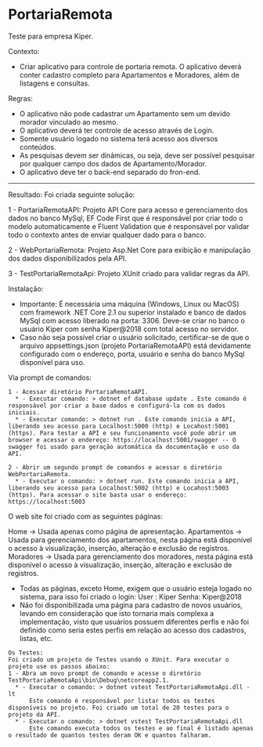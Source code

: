 # PortariaRemota

Teste para empresa Kiper.

Contexto:
 * Criar aplicativo para controle de portaria remota. O aplicativo deverá conter cadastro completo para Apartamentos e Moradores, além de listagens e consultas.

Regras:
 * O aplicativo não pode cadastrar um Apartamento sem um devido morador vinculado ao mesmo.
 * O aplicativo deverá ter controle de acesso através de Login.
 * Somente usuário logado no sistema terá acesso aos diversos conteúdos.
 * As pesquisas devem ser dinâmicas, ou seja, deve ser possível pesquisar por qualquer campo dos dados de Apartamento/Morador.
 * O aplicativo deve ter o back-end separado do fron-end.

------------------------------------------------------------------------------------------------------------------------------------

Resultado:
Foi criada seguinte solução:

1 - PortariaRemotaAPI: Projeto API Core para acesso e gerenciamento dos dados no banco MySql, EF Code First que é responsável por criar todo o modelo automaticamente e Fluent Validation que é responsável por validar todo o contexto antes de enviar qualquer dado para o banco.

2 - WebPortariaRemota: Projeto Asp.Net Core para exibição e manipulação dos dados disponibilizados pela API.

3 - TestPortariaRemotaApi: Projeto XUnit criado para validar regras da API.

Instalação:
 * Importante: É necessária uma máquina (Windows, Linux ou MacOS) com framework .NET Core 2.1 ou superior instalado e banco de dados MySql com acesso liberado na porta: 3306. Deve-se criar no banco o usuário Kiper com senha Kiper@2018 com total acesso no servidor.
 * Caso não seja possível criar o usuário solicitado, certificar-se de que o arquivo appsettings.json (projeto PortariaRemotaAPI) está devidamente configurado com o endereço, porta, usuário e senha do banco MySql disponível para uso.

  Via prompt de comandos:
  
    1 - Acessar diretório PortariaRemotaAPI.
      * - Executar comando: > dotnet ef database update . Este comando é responsável por criar a base dados e configurá-la com os dados iniciais.
      * - Executar comando: > dotnet run . Este comando inicia a API, liberando seu acesso para Localhost:5000 (http) e Locahost:5001 (https). Para testar a API e seu funcionamento você pode abrir um browser e acessar o endereço: https://localhost:5001/swagger -- O swagger foi usado para geração automática da documentação e uso da API.
      
    2 - Abrir um segundo prompt de comandos e acessar o diretório WebPortariaRemota.
      * - Executar o comando: > dotnet run. Este comando inicia a API, liberando seu acesso para Localhost:5002 (http) e Locahost:5003 (https). Para acessar o site basta usar o endereço: https://localhost:5003


   O web site foi criado com as seguintes páginas:

   Home -> Usada apenas como página de apresentação.
   Apartamentos -> Usada para gerenciamento dos apartamentos, nesta página está disponível o acesso à visualização, inserção, alteração e exclusão de registros.
   Moradores -> Usada para gerenciamento dos moradores, nesta página está disponível o acesso à visualização, inserção, alteração e exclusão de registros.
   * Todas as páginas, exceto Home, exigem que o usuário esteja logado no sistema, para isso foi criado o login:
     User : Kiper
     Senha: Kiper@2018
   * Não foi disponibilizada uma página para cadastro de novos usuários, levando em consideração que isto tornaria mais complexa a implementação, visto que usuários possuem diferentes perfis e não foi definido como seria estes perfis em relação ao acesso dos cadastros, listas, etc.


    Os Testes:
    Foi criado um projeto de Testes usando o XUnit. Para executar o projeto use os passos abaixo:
    1 - Abra um novo prompt de comando e acesse o diretório TestPortariaRemotaApi\bin\Debug\netcoreapp2.1.
      * - Executar o comando: > dotnet vstest TestPortariaRemotaApi.dll -lt
          Este comando é responsável por listar todos os testes disponíveis no projeto. Foi criado um total de 20 testes para o projeto da API.
      * - Executar o comando: > dotnet vstest TestPortariaRemotaApi.dll
          Este comando executa todos os testes e ao final é listado apenas o resultado de quantos testes deram OK e quantos falharam.
